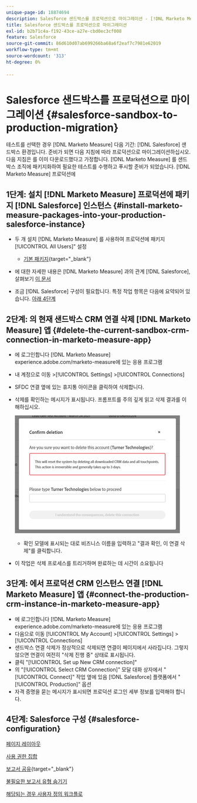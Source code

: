 ```yaml
---
unique-page-id: 18874694
description: Salesforce 샌드박스를 프로덕션으로 마이그레이션 - [!DNL Marketo Measure] - 제품 설명서
title: Salesforce 샌드박스를 프로덕션으로 마이그레이션
exl-id: b2b71c4a-f192-43ce-a27e-cbd0ec3cf008
feature: Salesforce
source-git-commit: 86d610d07ab699266ba68a6f2eaf7c7981e62019
workflow-type: tm+mt
source-wordcount: '313'
ht-degree: 0%

---
```


# Salesforce 샌드박스를 프로덕션으로 마이그레이션 {#salesforce-sandbox-to-production-migration}

테스트를 선택한 경우 [!DNL Marketo Measure] 다음 기간: [!DNL Salesforce] 샌드박스 환경입니다. 준비가 되면 다음 지침에 따라 프로덕션으로 마이그레이션하십시오. 다음 지침은 를 이미 다운로드했다고 가정합니다. [!DNL Marketo Measure] 를 샌드박스 조직에 패키지화하여 필요한 테스트를 수행하고 푸시할 준비가 되었습니다. [!DNL Marketo Measure] 프로덕션에

## 1단계: 설치 [!DNL Marketo Measure] 프로덕션에 패키지 [!DNL Salesforce] 인스턴스 {#install-marketo-measure-packages-into-your-production-salesforce-instance}

* 두 개 설치 [!DNL Marketo Measure] 를 사용하여 프로덕션에 패키지[!UICONTROL All Users]&quot; 설정

   * [기본 패키지](https://appexchange.salesforce.com/appxListingDetail?listingId=a0N3000000B3KLuEAN){target="_blank"}

* 에 대한 자세한 내용은 [!DNL Marketo Measure] 과의 관계 [!DNL Salesforce], 살펴보기 [이 문서](/help/configuration-and-setup/marketo-measure-and-salesforce/how-marketo-measure-and-salesforce-interact.md)
* 조금 [!DNL Salesforce] 구성이 필요합니다. 특정 작업 항목은 다음에 요약되어 있습니다. [아래 4단계](#salesforce-configuration)

## 2단계: 의 현재 샌드박스 CRM 연결 삭제 [!DNL Marketo Measure] 앱 {#delete-the-current-sandbox-crm-connection-in-marketo-measure-app}

* 에 로그인합니다 [!DNL Marketo Measure] experience.adobe.com/marketo-measure에 있는 응용 프로그램
* 내 계정으로 이동 >[!UICONTROL Settings] >[!UICONTROL Connections]
* SFDC 연결 옆에 있는 휴지통 아이콘을 클릭하여 삭제합니다.
* 삭제를 확인하는 메시지가 표시됩니다. 프롬프트를 주의 깊게 읽고 삭제 결과를 이해하십시오.

  ![](assets/salesforce-sandbox-to-production-migration-1.png)

   * 확인 모델에 표시되는 대로 비즈니스 이름을 입력하고 &quot;결과 확인, 이 연결 삭제&quot;를 클릭합니다.
* 이 작업은 삭제 프로세스를 트리거하며 완료하는 데 시간이 소요됩니다

## 3단계: 에서 프로덕션 CRM 인스턴스 연결 [!DNL Marketo Measure] 앱 {#connect-the-production-crm-instance-in-marketo-measure-app}

* 에 로그인합니다 [!DNL Marketo Measure] experience.adobe.com/marketo-measure에 있는 응용 프로그램
* 다음으로 이동 [!UICONTROL My Account] >[!UICONTROL Settings] > [!UICONTROL Connections]
* 샌드박스 연결 삭제가 정상적으로 삭제되면 연결이 페이지에서 사라집니다. 그렇지 않으면 연결이 여전히 &quot;삭제 진행 중&quot; 상태로 표시됩니다.
* 클릭 &quot;[!UICONTROL Set up New CRM connection]&quot;
* 의 &quot;[!UICONTROL Select CRM Connection]&quot; 모달 대화 상자에서 &quot;[!UICONTROL Connect]&quot; 작업 옆에 있음 [!DNL Salesforce] 플랫폼에서 &quot;[!UICONTROL Production]&quot; 옵션
* 자격 증명을 묻는 메시지가 표시되면 프로덕션 로그인 세부 정보를 입력해야 합니다.

## 4단계: Salesforce 구성 {#salesforce-configuration}

[페이지 레이아웃](/help/configuration-and-setup/marketo-measure-and-salesforce/page-layout-instructions.md)

[사용 권한 집합](/help/configuration-and-setup/marketo-measure-and-salesforce/marketo-measure-permission-sets.md)

[보고서 공유](https://help.salesforce.com/articleView?id=analytics_share_folder.htm&amp;type=0){target="_blank"}

[불필요한 보고서 유형 숨기기](/help/configuration-and-setup/marketo-measure-and-salesforce/hiding-unnecessary-report-types.md)

[해당되는 경우 사용자 정의 워크플로](/help/advanced-marketo-measure-features/custom-revenue-amount/using-a-custom-revenue-amount-field.md)
